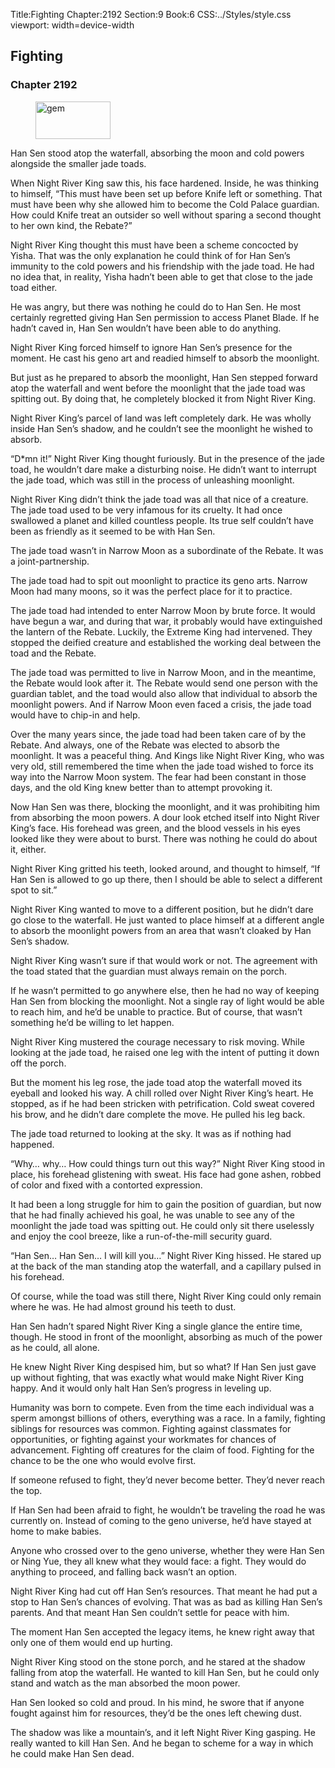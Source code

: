Title:Fighting 
Chapter:2192 
Section:9 
Book:6 
CSS:../Styles/style.css 
viewport: width=device-width
  
## Fighting
### Chapter 2192
  
<figure>
	<img src="../Images/gem.gif" alt="gem" id="gem" width="120" height="60" />
</figure>
  

  
Han Sen stood atop the waterfall, absorbing the moon and cold powers alongside the smaller jade toads.

When Night River King saw this, his face hardened. Inside, he was thinking to himself, “This must have been set up before Knife left or something. That must have been why she allowed him to become the Cold Palace guardian. How could Knife treat an outsider so well without sparing a second thought to her own kind, the Rebate?”

Night River King thought this must have been a scheme concocted by Yisha. That was the only explanation he could think of for Han Sen’s immunity to the cold powers and his friendship with the jade toad. He had no idea that, in reality, Yisha hadn’t been able to get that close to the jade toad either.

He was angry, but there was nothing he could do to Han Sen. He most certainly regretted giving Han Sen permission to access Planet Blade. If he hadn’t caved in, Han Sen wouldn’t have been able to do anything.

Night River King forced himself to ignore Han Sen’s presence for the moment. He cast his geno art and readied himself to absorb the moonlight.

But just as he prepared to absorb the moonlight, Han Sen stepped forward atop the waterfall and went before the moonlight that the jade toad was spitting out. By doing that, he completely blocked it from Night River King.

Night River King’s parcel of land was left completely dark. He was wholly inside Han Sen’s shadow, and he couldn’t see the moonlight he wished to absorb.

“D*mn it!” Night River King thought furiously. But in the presence of the jade toad, he wouldn’t dare make a disturbing noise. He didn’t want to interrupt the jade toad, which was still in the process of unleashing moonlight.

Night River King didn’t think the jade toad was all that nice of a creature. The jade toad used to be very infamous for its cruelty. It had once swallowed a planet and killed countless people. Its true self couldn’t have been as friendly as it seemed to be with Han Sen.

The jade toad wasn’t in Narrow Moon as a subordinate of the Rebate. It was a joint-partnership.

The jade toad had to spit out moonlight to practice its geno arts. Narrow Moon had many moons, so it was the perfect place for it to practice.

The jade toad had intended to enter Narrow Moon by brute force. It would have begun a war, and during that war, it probably would have extinguished the lantern of the Rebate. Luckily, the Extreme King had intervened. They stopped the deified creature and established the working deal between the toad and the Rebate.

The jade toad was permitted to live in Narrow Moon, and in the meantime, the Rebate would look after it. The Rebate would send one person with the guardian tablet, and the toad would also allow that individual to absorb the moonlight powers. And if Narrow Moon even faced a crisis, the jade toad would have to chip-in and help.

Over the many years since, the jade toad had been taken care of by the Rebate. And always, one of the Rebate was elected to absorb the moonlight. It was a peaceful thing. And Kings like Night River King, who was very old, still remembered the time when the jade toad wished to force its way into the Narrow Moon system. The fear had been constant in those days, and the old King knew better than to attempt provoking it.

Now Han Sen was there, blocking the moonlight, and it was prohibiting him from absorbing the moon powers. A dour look etched itself into Night River King’s face. His forehead was green, and the blood vessels in his eyes looked like they were about to burst. There was nothing he could do about it, either.

Night River King gritted his teeth, looked around, and thought to himself, “If Han Sen is allowed to go up there, then I should be able to select a different spot to sit.”

Night River King wanted to move to a different position, but he didn’t dare go close to the waterfall. He just wanted to place himself at a different angle to absorb the moonlight powers from an area that wasn’t cloaked by Han Sen’s shadow.

Night River King wasn’t sure if that would work or not. The agreement with the toad stated that the guardian must always remain on the porch.

If he wasn’t permitted to go anywhere else, then he had no way of keeping Han Sen from blocking the moonlight. Not a single ray of light would be able to reach him, and he’d be unable to practice. But of course, that wasn’t something he’d be willing to let happen.

Night River King mustered the courage necessary to risk moving. While looking at the jade toad, he raised one leg with the intent of putting it down off the porch.

But the moment his leg rose, the jade toad atop the waterfall moved its eyeball and looked his way. A chill rolled over Night River King’s heart. He stopped, as if he had been stricken with petrification. Cold sweat covered his brow, and he didn’t dare complete the move. He pulled his leg back.

The jade toad returned to looking at the sky. It was as if nothing had happened.

“Why… why… How could things turn out this way?” Night River King stood in place, his forehead glistening with sweat. His face had gone ashen, robbed of color and fixed with a contorted expression.

It had been a long struggle for him to gain the position of guardian, but now that he had finally achieved his goal, he was unable to see any of the moonlight the jade toad was spitting out. He could only sit there uselessly and enjoy the cool breeze, like a run-of-the-mill security guard.

“Han Sen… Han Sen… I will kill you…” Night River King hissed. He stared up at the back of the man standing atop the waterfall, and a capillary pulsed in his forehead.

Of course, while the toad was still there, Night River King could only remain where he was. He had almost ground his teeth to dust.

Han Sen hadn’t spared Night River King a single glance the entire time, though. He stood in front of the moonlight, absorbing as much of the power as he could, all alone.

He knew Night River King despised him, but so what? If Han Sen just gave up without fighting, that was exactly what would make Night River King happy. And it would only halt Han Sen’s progress in leveling up.

Humanity was born to compete. Even from the time each individual was a sperm amongst billions of others, everything was a race. In a family, fighting siblings for resources was common. Fighting against classmates for opportunities, or fighting against your workmates for chances of advancement. Fighting off creatures for the claim of food. Fighting for the chance to be the one who would evolve first.

If someone refused to fight, they’d never become better. They’d never reach the top.

If Han Sen had been afraid to fight, he wouldn’t be traveling the road he was currently on. Instead of coming to the geno universe, he’d have stayed at home to make babies.

Anyone who crossed over to the geno universe, whether they were Han Sen or Ning Yue, they all knew what they would face: a fight. They would do anything to proceed, and falling back wasn’t an option.

Night River King had cut off Han Sen’s resources. That meant he had put a stop to Han Sen’s chances of evolving. That was as bad as killing Han Sen’s parents. And that meant Han Sen couldn’t settle for peace with him.

The moment Han Sen accepted the legacy items, he knew right away that only one of them would end up hurting.

Night River King stood on the stone porch, and he stared at the shadow falling from atop the waterfall. He wanted to kill Han Sen, but he could only stand and watch as the man absorbed the moon power.

Han Sen looked so cold and proud. In his mind, he swore that if anyone fought against him for resources, they’d be the ones left chewing dust.

The shadow was like a mountain’s, and it left Night River King gasping. He really wanted to kill Han Sen. And he began to scheme for a way in which he could make Han Sen dead.